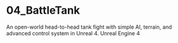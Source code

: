 # 04_BattleTank
An open-world head-to-head tank fight with simple AI, terrain, and advanced control system in Unreal 4.
Unreal Engine 4
